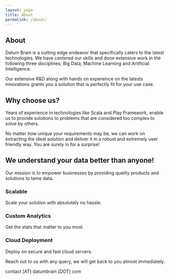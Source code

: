 ```yaml
---
layout: page
title: About
permalink: /about/
---
```


## About

Datum Brain is a cutting edge endeavor that specifically caters to the latest technologies. We have centered our skills and done extensive work in the following three disciplines; Big Data, Machine Learning and Artificial Intelligence.

Our extensive R&D along with hands on expereince on the latests innovations grants you a solution that is perfectly fit for your use case.

## Why choose us?

Years of experience in technologies like Scala and Play Framework, enable us to provide solutions to problems that are considered too complex to solve by others.

No matter how unique your requirements may be, we can work on extracting the ideal solution and deliver it in a robust and extremely user friendly way. You are surely in for a surprise!

## We understand your data better than anyone!

Our mission is to empower businesses by providing quality products and solutions to tame data.

### Scalable

Scale your solution with absolutely no hassle.

### Custom Analytics

Get the stats that matter to you most.

### Cloud Deployment
Deploy on secure and fast cloud servers.

Reach out to us with any query, we will get back to you almost immediately.

contact [AT] datumbrain [DOT] com